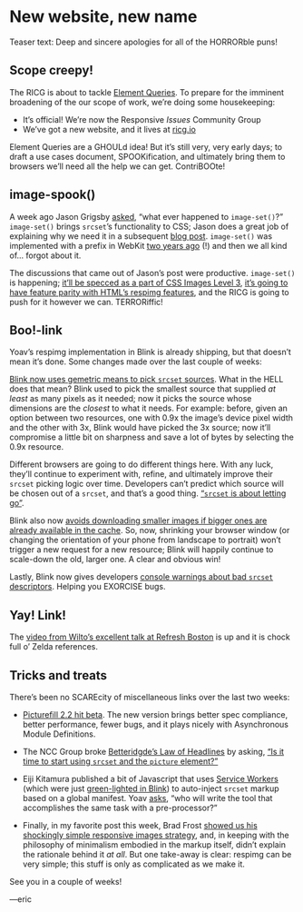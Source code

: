 # New website, new name
Teaser text: Deep and sincere apologies for all of the HORRORble puns!

## Scope creepy!

The RICG is about to tackle [Element Queries](http://responsiveimagescg.github.io/eq-usecases/). To prepare for the imminent broadening of the our scope of work, we’re doing some housekeeping:

- It’s official! We’re now the Responsive *Issues* Community Group
- We’ve got a new website, and it lives at [ricg.io](http://ricg.io)

Element Queries are a GHOULd idea! But it’s still very, very early days; to draft a use cases document, SPOOKification, and ultimately bring them to browsers we’ll need all the help we can get. ContriBOOte!


## image-spook()

A week ago Jason Grigsby [asked](http://lists.w3.org/Archives/Public/public-respimg/2014Oct/0016.html), “what ever happened to `image-set()`?” `image-set()` brings `srcset`’s functionality to CSS; Jason does a great job of explaining why we need it in a subsequent [blog post](http://blog.cloudfour.com/the-forgotten-responsive-images-spec-image-set/). `image-set()` was implemented with a prefix in WebKit [two years ago](http://blog.cloudfour.com/safari-6-and-chrome-21-add-image-set-to-support-retina-images/) (!) and then we all kind of... forgot about it.

The discussions that came out of Jason’s post were productive. `image-set()` is happening; [it’ll be specced as a part of CSS Images Level 3](http://lists.w3.org/Archives/Public/public-respimg/2014Oct/0032.html), [it’s going to have feature parity with HTML’s respimg features](http://ircbot.responsiveimages.org/bot/log/respimg/2014-10-23#T97312), and the RICG is going to push for it however we can. TERRORiffic!


## Boo!-link

Yoav’s respimg implementation in Blink is already shipping, but that doesn’t mean it’s done. Some changes made over the last couple of weeks:

[Blink now uses gemetric means to pick `srcset` sources](https://codereview.chromium.org/667763004/). What in the HELL does that mean? Blink used to pick the smallest source that supplied *at least* as many pixels as it needed; now it picks the source whose dimensions are the *closest* to what it needs. For example: before, given an option between two resources, one with 0.9x the image’s device pixel width and the other with 3x, Blink would have picked the 3x source; now it’ll compromise a little bit on sharpness and save a lot of bytes by selecting the 0.9x resource.

Different browsers are going to do different things here. With any luck, they’ll continue to experiment with, refine, and ultimately improve their `srcset` picking logic over time. Developers can’t predict which source will be chosen out of a `srcset`, and that’s a good thing. [“`srcset` is about letting go”](https://twitter.com/yoavweiss/status/524634996108427264).

Blink also now [avoids downloading smaller images if bigger ones are already available in the cache](https://codereview.chromium.org/674923004/). So, now, shrinking your browser window (or changing the orientation of your phone from landscape to portrait) won’t trigger a new request for a new resource; Blink will happily continue to scale-down the old, larger one. A clear and obvious win!

Lastly, Blink now gives developers [console warnings about bad `srcset` descriptors](https://codereview.chromium.org/649183007/). Helping you EXORCISE bugs.


## Yay! Link!

The [video from Wilto’s excellent talk at Refresh Boston](http://www.futureinsights.com/home/responsive-images-are-here-its-up-to-you-to-make-the-web-for.html) is up and it is chock full o’ Zelda references.


## Tricks and treats

There’s been no SCAREcity of miscellaneous links over the last two weeks:

- [Picturefill 2.2 hit beta](https://github.com/scottjehl/picturefill/releases/tag/2.2.0-beta). The new version brings better spec compliance, better performance, fewer bugs, and it plays nicely with Asynchronous Module Definitions.

- The NCC Group broke [Betteridgde’s Law of Headlines](http://en.wikipedia.org/wiki/Betteridge's_law_of_headlines) by asking, [“Is it time to start using `srcset` and the `picture` element?”](https://www.nccgroup.com/en/blog/2014/10/is-it-time-to-start-using-srcset-and-the-picture-element/)

- Eiji Kitamura published a bit of Javascript that uses [Service Workers](https://slightlyoff.github.io/ServiceWorker/spec/service_worker/) (which were just [green-lighted in Blink](https://groups.google.com/a/chromium.org/forum/#!msg/blink-dev/QfxPGw0kJW8/bsIQTZu0UCkJ)) to auto-inject `srcset` markup based on a global manifest. Yoav [asks](https://groups.google.com/a/chromium.org/forum/#!msg/blink-dev/QfxPGw0kJW8/bsIQTZu0UCkJ), “who will write the tool that accomplishes the same task with a pre-processor?”

- Finally, in my favorite post this week, Brad Frost [showed us his shockingly simple responsive images strategy](http://bradfrost.com/blog/post/responsive-images/), and, in keeping with the philosophy of minimalism embodied in the markup itself, didn’t explain the rationale behind it *at all*. But one take-away is clear: respimg can be very simple; this stuff is only as complicated as we make it.

See you in a couple of weeks!

—eric
